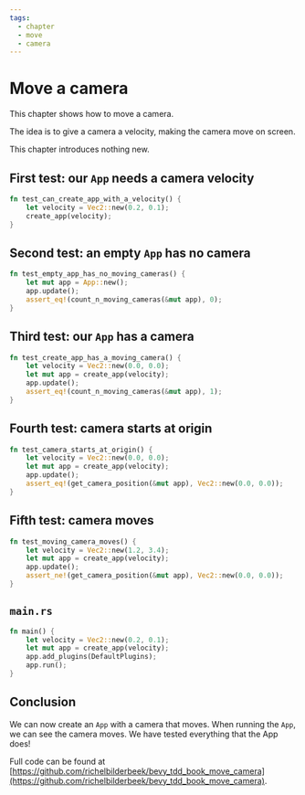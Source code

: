 ```yaml
---
tags:
  - chapter
  - move
  - camera
---
```


# Move a camera

This chapter shows how to move a camera.

The idea is to give a camera a velocity,
making the camera move on screen.

This chapter introduces nothing new.

## First test: our `App` needs a camera velocity

```rust
fn test_can_create_app_with_a_velocity() {
    let velocity = Vec2::new(0.2, 0.1);
    create_app(velocity);
}
```

## Second test: an empty `App` has no camera

```rust
fn test_empty_app_has_no_moving_cameras() {
    let mut app = App::new();
    app.update();
    assert_eq!(count_n_moving_cameras(&mut app), 0);
}
```

## Third test: our `App` has a camera

```rust
fn test_create_app_has_a_moving_camera() {
    let velocity = Vec2::new(0.0, 0.0);
    let mut app = create_app(velocity);
    app.update();
    assert_eq!(count_n_moving_cameras(&mut app), 1);
}
```

## Fourth test: camera starts at origin

```rust
fn test_camera_starts_at_origin() {
    let velocity = Vec2::new(0.0, 0.0);
    let mut app = create_app(velocity);
    app.update();
    assert_eq!(get_camera_position(&mut app), Vec2::new(0.0, 0.0));
}
```

## Fifth test: camera moves

```rust
fn test_moving_camera_moves() {
    let velocity = Vec2::new(1.2, 3.4);
    let mut app = create_app(velocity);
    app.update();
    assert_ne!(get_camera_position(&mut app), Vec2::new(0.0, 0.0));
}
```

## `main.rs`

```rust
fn main() {
    let velocity = Vec2::new(0.2, 0.1);
    let mut app = create_app(velocity);
    app.add_plugins(DefaultPlugins);
    app.run();
}
```

## Conclusion

We can now create an `App` with a camera that moves.
When running the `App`, we can see the camera moves.
We have tested everything that the App does!

Full code can be found at [https://github.com/richelbilderbeek/bevy_tdd_book_move_camera](https://github.com/richelbilderbeek/bevy_tdd_book_move_camera).

